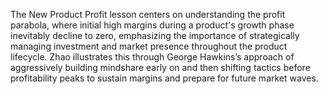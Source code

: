 The New Product Profit lesson centers on understanding the profit parabola, where initial high margins during a product's growth phase inevitably decline to zero, emphasizing the importance of strategically managing investment and market presence throughout the product lifecycle. Zhao illustrates this through George Hawkins’s approach of aggressively building mindshare early on and then shifting tactics before profitability peaks to sustain margins and prepare for future market waves.
